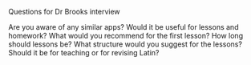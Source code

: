 Questions for Dr Brooks interview

Are you aware of any similar apps?
Would it be useful for lessons and homework?
What would you recommend for the first lesson?
How long should lessons be?
What structure would you suggest for the lessons?
Should it be for teaching or for revising Latin?